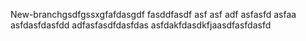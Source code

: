 New-branchgsdfgssxgfafdasgdf
fasddfasdf asf asf adf
asfasfd asfaa
asfdasfdasfdd
adfasfasdfdasfdas
asfdakfdasdkfjaasdfasfdasfd
